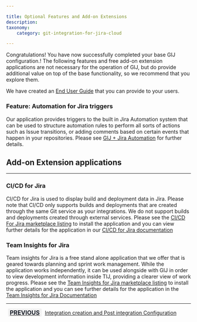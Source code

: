 ```yaml
---

title: Optional Features and Add-on Extensions
description:
taxonomy:
    category: git-integration-for-jira-cloud

---
```


Congratulations! You have now successfully completed your base GIJ configuration.! The following features and free add-on extension applications are not necessary for the operation of GIJ, but do provide additional value on top of the base functionality, so we recommend that you explore them.

We have created an [End User Guide](https://help.gitkraken.com/git-integration-for-jira-cloud/End-User-Guide-cloud.md/) that you can provide to your users.

### Feature: Automation for Jira triggers
Our application provides triggers to the built in Jira Automation system that can be used to structure automation rules to perform all sorts of actions such as Issue transitions, or adding comments based on certain events that happen in your repositories. Please see [GIJ + Jira Automation](https://help.gitkraken.com/git-integration-for-jira-cloud/git-integration-jira-automation-gij-cloud/) for further details.


## Add-on Extension applications
---
### CI/CD for Jira
CI/CD for Jira is used to display build and deployment data in Jira. Please note that CI/CD only supports builds and deployments that are created through the same Git service as your integrations. We do not support builds and deployments created through external services. Please see the [CI/CD For Jira marketplace listing](https://marketplace.atlassian.com/apps/1228578/ci-cd-for-jira?hosting=cloud&tab=overview) to install the application and you can view further details for the application in our [CI/CD for Jira documentation](https://help.gitkraken.com/git-integration-for-jira-cloud/cicd-getting-started-with-ci-cd-for-jira-gij-cloud/)

### Team Insights for Jira
Team insights for Jira is a free stand alone application that we offer that is geared towards planning and sprint work management. While the application works independently, it can be used alongside with GIJ in order to view development information inside TIJ, providing a clearer view of work progress. Please see the [Team Insights for Jira marketplace listing](https://marketplace.atlassian.com/apps/1230390/team-insights-for-jira?hosting=cloud&tab=overview) to install the application and you can see further details for the application in the [Team Insights for Jira Documentation](https://help.gitkraken.com/git-integration-for-jira-cloud/team-insights-for-jira-gij-cloud/)


___

[<b style='background-color:#F1F1F1; padding:1px 5px; color:#181D28; border-radius:3px; margin: 0 5px; font-size: medium;'>PREVIOUS</b>](/git-integration-for-jira-cloud/Getting-Started-Guide-Integration-Creation-Post-Integration-Config/) <a href="https://help.gitkraken.com/git-integration-for-jira-cloud/Getting-Started-Guide-Integration-Creation-Post-Integration-Config/">Integration creation and Post integration Configuration</a>